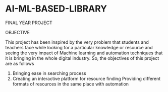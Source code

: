 # AI-ML-BASED-LIBRARY
FINAL YEAR PROJECT 


OBJECTIVE 


This project has been inspired by the very problem that students and teachers
face while looking for a particular knowledge or resource and seeing the very
impact of Machine learning and automation techniques that it is bringing in the
whole digital industry. So, the objectives of this project are as follows
1) Bringing ease in searching process
2) Creating an interactive platform for resource finding
Providing different formats of resources in the same place with automation
